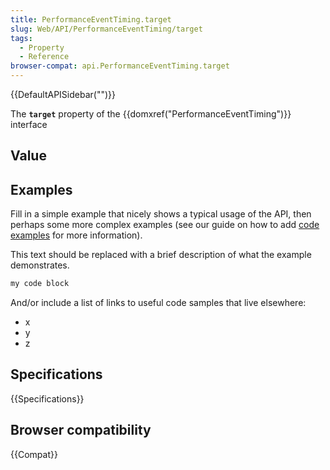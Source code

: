 ```yaml
---
title: PerformanceEventTiming.target
slug: Web/API/PerformanceEventTiming/target
tags:
  - Property
  - Reference
browser-compat: api.PerformanceEventTiming.target
---
```

{{DefaultAPISidebar("")}}

The **`target`** property of the {{domxref("PerformanceEventTiming")}} interface 

## Value



## Examples

Fill in a simple example that nicely shows a typical usage of the API, then perhaps some more complex examples (see our guide on how to add [code examples](/en-US/docs/MDN/Contribute/Structures/Code_examples) for more information).

This text should be replaced with a brief description of what the example demonstrates.

```js
my code block
```

And/or include a list of links to useful code samples that live elsewhere:

*   x
*   y
*   z

## Specifications

{{Specifications}}

## Browser compatibility

{{Compat}}



